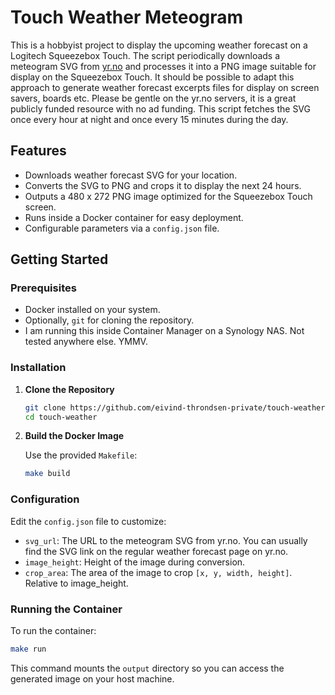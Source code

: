 # Touch Weather Meteogram

This is a hobbyist project to display the upcoming weather forecast on a Logitech Squeezebox Touch. The script periodically downloads a meteogram SVG from [yr.no](https://www.yr.no/) and processes it into a PNG image suitable for display on the Squeezebox Touch. It should be possible to adapt this approach to generate weather forecast excerpts files for display on screen savers, boards etc. Please be gentle on the yr.no servers, it is a great publicly funded resource with no ad funding. This script fetches the SVG once every hour at night and once every 15 minutes during the day.

## Features

- Downloads weather forecast SVG for your location.
- Converts the SVG to PNG and crops it to display the next 24 hours.
- Outputs a 480 x 272 PNG image optimized for the Squeezebox Touch screen.
- Runs inside a Docker container for easy deployment.
- Configurable parameters via a `config.json` file.

## Getting Started

### Prerequisites

- Docker installed on your system.
- Optionally, `git` for cloning the repository.
- I am running this inside Container Manager on a Synology NAS. Not tested anywhere else. YMMV.

### Installation

1. **Clone the Repository**

   ```bash
   git clone https://github.com/eivind-throndsen-private/touch-weather.git
   cd touch-weather
   ```

2. **Build the Docker Image**

   Use the provided `Makefile`:

   ```bash
   make build
   ```

### Configuration

Edit the `config.json` file to customize:

- `svg_url`: The URL to the meteogram SVG from yr.no. You can usually find the SVG link on the regular weather forecast page on yr.no. 
- `image_height`: Height of the image during conversion.
- `crop_area`: The area of the image to crop `[x, y, width, height]`. Relative to image_height. 

### Running the Container

To run the container:

```bash
make run
```

This command mounts the `output` directory so you can access the generated image on your host machine.

